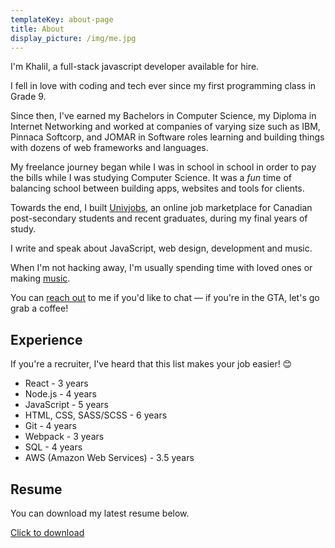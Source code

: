 ```yaml
---
templateKey: about-page
title: About
display_picture: /img/me.jpg
---
```


I'm Khalil, a full-stack javascript developer available for hire.

I fell in love with coding and tech ever since my first programming class in Grade 9. 

Since then, I've earned my Bachelors in Computer Science, my Diploma in Internet Networking and worked at companies of varying size such as IBM, Pinnaca Softcorp, and JOMAR in Software roles learning and building things with dozens of web frameworks and languages.

My freelance journey began while I was in school in school in order to pay the bills while I was studying Computer Science. It was a _fun_ time of balancing school between building apps, websites and tools for clients. 

Towards the end, I built [Univjobs](https://univjobs.ca), an online job marketplace for Canadian post-secondary students and recent graduates, during my final years of study.

I write and speak about JavaScript, web design, development and music.

When I'm not hacking away, I'm usually spending time with loved ones or making [music](https://soundcloud.com/cyanidecanaries/sets/cyanide-canaries-a).

You can [reach out](/contact) to me if you'd like to chat — if you're in the GTA, let's go grab a coffee!

## Experience

If you're a recruiter, I've heard that this list makes your job easier! 😊

- React - 3 years
- Node.js - 4 years
- JavaScript - 5 years
- HTML, CSS, SASS/SCSS - 6 years
- Git - 4 years
- Webpack - 3 years
- SQL - 4 years
- AWS (Amazon Web Services) - 3.5 years

## Resume

You can download my latest resume below.

<a href="/files/khalil-stemmler-resume-2018.pdf" download>Click to download</a>